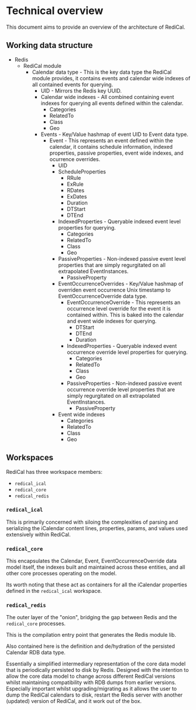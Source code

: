 # Technical overview

This document aims to provide an overview of the architecture of RediCal.

## Working data structure

* Redis
    * RediCal module
        * Calendar data type - This is the key data type the RediCal module provides, it contains events and calendar wide indexes of all contained events for querying.
            * UID - Mirrors the Redis key UUID.
            * Calendar wide indexes - All combined containing event indexes for querying all events defined within the calendar.
                * Categories
                * RelatedTo
                * Class
                * Geo
            * Events - Key/Value hashmap of event UID to Event data type.
                * Event - This represents an event defined within the calendar, it contains schedule information, indexed properties, passive properties, event wide indexes, and ocurrence overrides.
                    * UID
                    * ScheduleProperties
                        * RRule
                        * ExRule
                        * RDates
                        * ExDates
                        * Duration
                        * DTStart
                        * DTEnd
                    * IndexedProperties - Queryable indexed event level properties for querying.
                        * Categories
                        * RelatedTo
                        * Class
                        * Geo
                    * PassiveProperties - Non-indexed passive event level properties that are simply regurgitated on all extrapolated EventInstances.
                        * PassiveProperty
                    * EventOccurrenceOverrides - Key/Value hashmap of overriden event occurrence Unix timestamp to EventOccurrenceOverride data type.
                        * EventOccurrenceOverride - This represents an occurrence level override for the event it is contained within. This is baked into the calendar and event wide indexes for querying.
                            * DTStart
                            * DTEnd
                            * Duration
                        * IndexedProperties - Queryable indexed event occurrence override level properties for querying.
                            * Categories
                            * RelatedTo
                            * Class
                            * Geo
                        * PassiveProperties - Non-indexed passive event occurrence override level properties that are simply regurgitated on all extrapolated EventInstances.
                            * PassiveProperty
                    * Event wide indexes
                        * Categories
                        * RelatedTo
                        * Class
                        * Geo

## Workspaces

RediCal has three workspace members:
* `redical_ical`
* `redical_core`
* `redical_redis`

### `redical_ical`

This is primarily concerned with siloing the complexities of parsing and serializing the iCalendar content lines, properties, params, and values used extensively within RediCal.

### `redical_core`

This encapsulates the Calendar, Event, EventOccurrenceOverride data model itself, the indexes built and maintained across these entities, and all other core processes operating on the model.

Its worth noting that these act as containers for all the iCalendar properties defined in the `redical_ical` workspace.

### `redical_redis`

The outer layer of the "onion", bridging the gap between Redis and the `redical_core` processes.

This is the compilation entry point that generates the Redis module lib.

Also contained here is the definition and de/hydration of the persisted Calendar RDB data type.

Essentially a simplified intermediary representation of the core data model that is periodically persisted to disk by Redis. Designed with the intention to allow the core data model to change across different RediCal versions whilst maintaining compatibility with RDB dumps from earlier versions. Especially important whilst upgrading/migrating as it allows the user to dump the RediCal calendars to disk, restart the Redis server with another (updated) version of RediCal, and it work out of the box.
